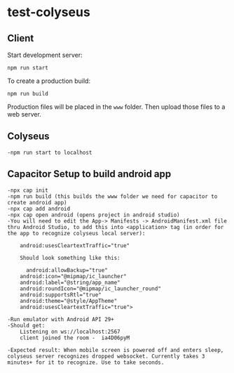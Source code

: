 # test-colyseus

## Client

Start development server:

```
npm run start
```

To create a production build:

```
npm run build
```

Production files will be placed in the `www` folder. Then upload those files to a web server.

## Colyseus

    -npm run start to localhost

## Capacitor Setup to build android app

    -npx cap init
    -npm run build (this builds the www folder we need for capacitor to create android app)
    -npx cap add android
    -npx cap open android (opens project in android studio)
    -You will need to edit the App-> Manifests -> AndroidManifest.xml file thru Android Studio, to add this into <application> tag (in order for the app to recognize colyseus local server):

        android:usesCleartextTraffic="true"
        
        Should look something like this:
        
          android:allowBackup="true"
        android:icon="@mipmap/ic_launcher"
        android:label="@string/app_name"
        android:roundIcon="@mipmap/ic_launcher_round"
        android:supportsRtl="true"
        android:theme="@style/AppTheme"
        android:usesCleartextTraffic="true">
        
    -Run emulator with Android API 29+
    -Should get:
        Listening on ws://localhost:2567
        client joined the room -  ia4D06pyM
        
    -Expected result: When mobile screen is powered off and enters sleep, colyseus server recognizes dropped websocket. Currently takes 3 minutes+ for it to recognize. Use to take seconds.
